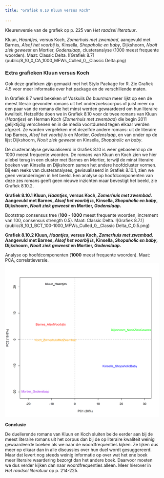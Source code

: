 ```yaml
---
title: "Grafiek 8.10 Kluun versus Koch"

---
```


Kleurenversie van de grafiek op p. 225 van *Het raadsel literatuur*.

Kluun, *Haantjes*, versus Koch, *Zomerhuis met zwembad*, aangevuld met Barnes, *Alsof het voorbij is*, Kinsella, *Shopaholic en baby*, Dijkshoorn, *Nooit ziek geweest* en Mortier, *Godenslaap*, clusteranalyse (1000 meest frequente woorden). Maat: Classic Delta.
![Grafiek 8.7](public/8_10_0_CA_1000_MFWs_Culled_0__Classic Delta.png)

### **Extra grafieken Kluun versus Koch**

Ook deze grafieken zijn gemaakt met het Stylo Package for R. Zie  Grafiek 4.5 voor meer informatie over het package en de verschillende maten.

In Grafiek 8.7 werd bekeken of Voskuils *De buurman*  meer lijkt op een de meest literair gevonden romans uit het onderzoekscorpus of juist meer op een paar van de romans die het minst werden gewaardeerd om hun literaire kwaliteit. Hetzelfde doen we in Grafiek 8.10 voor de twee romans van Kluun (*Haantjes*) en Herman Koch (*Zomerhuis met zwembad*) die begin 2011 gelijktijdig verschenen en in de media voortdurend tegen elkaar werden afgezet. Ze worden vergeleken met dezelfde andere romans: uit de literaire top Barnes, *Alsof het voorbij is* en Mortier, *Godenslaap*, en van onder op de lijst Dijkshoorn, *Nooit ziek geweest* en Kinsella, *Shopaholic en baby*.

De clusteranalyse gevisualiseerd in Grafiek 8.10 is weer gebaseerd op de 1000 meest frequente woorden. De romans van Kluun en Koch zien we hier allebei terug in een cluster met Barnes en Mortier, terwijl de minst literaire boeken van Kinsella en Dijkshoorn samen het andere hoofdcluster vormen. Bij een reeks van clusteranalyses, gevisualiseerd in Grafiek 8.10.1,  zien we geen veranderingen in het beeld. Een analyse op hoofdcomponenten van deze zes romans geeft geen nieuwe inzichten maar bevestigt het beeld, zie Grafiek 8.10.2.

**Grafiek 8.10.1 Kluun, *Haantjes*, versus Koch, *Zomerhuis met zwembad*. Aangevuld met Barnes, *Alsof het voorbij is*, Kinsella, *Shopaholic en baby*, Dijkshoorn, *Nooit ziek geweest* en Mortier, *Godenslaap*.**

Bootstrap consensus tree (**100** - **1000** meest frequente woorden, increment van 100, consensus strength 0.5). Maat: Classic Delta.
![Grafiek 8.7.1](public/8_10_1_BCT_100-1000_MFWs_Culled_0__Classic Delta_C_0.5.png)

**Grafiek 8.10.2 Kluun, *Haantjes*, versus Koch, *Zomerhuis met zwembad*. Aangevuld met Barnes, *Alsof het voorbij is*, Kinsella, *Shopaholic en baby*, Dijkshoorn, *Nooit ziek geweest* en Mortier, *Godenslaap*.**

Analyse op hoofdcomponenten (**1000** meest frequente woorden). Maat: PCA, correlatieversie.
![Grafiek 8.7.2](public/8_10_2_PCA_1000_MFWs_Culled_0__PCA__corr.png)

**Conclusie**

De duellerende romans van Kluun en Koch sluiten beide eerder aan bij de meest literaire romans uit het corpus dan bij de op literaire kwaliteit weinig gewaardeerde boeken als we naar de woordfrequenties kijken. Ze lijken dus meer op elkaar dan in alle discussies over hun duel wordt gesuggereerd. Maar dat levert nog steeds weinig informatie op over wat het ene boek meer literaire waardering bezorgt dan het andere boek. Daarvoor moeten we dus verder kijken dan naar woordfrequenties alleen. Meer hierover in *Het raadsel literatuur* op p. 214-225.

<!-- **Hoe zijn de metingen te repliceren?**
VOORBEELDQUERY HIER! -->
